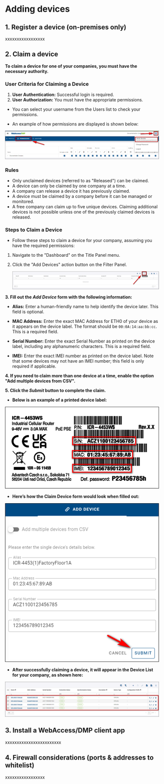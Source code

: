 # Adding devices

##	1. Register a device (on-premises only)
xxxxxxxxxxxxxxxxx

##	2. Claim a device
**To claim a device for one of your companies, you must have the necessary authority.**

### User Criteria for Claiming a Device

1. **User Authentication:** Successful login is required.
2. **User Authorization:** You must have the appropriate permissions.

* You can select your username from the Users list to check your permissions.

 * An example of how permissions are displayed is shown below:

![permissions](../images/devices/permissions_user-1.png)

### Rules

* Only unclaimed devices (referred to as "Released") can be claimed.
* A device can only be claimed by one company at a time.
* A company can release a device it has previously claimed.
* A device must be claimed by a company before it can be managed or monitored.
* A free company can claim up to five unique devices. Claiming additional devices is not possible unless one of the previously claimed devices is released.

### Steps to Claim a Device

* Follow these steps to claim a device for your company, assuming you have the required permissions:

1. Navigate to the "Dashboard" on the Title Panel menu.
2. Click the "Add Devices" action button on the Filter Panel.

   ![Claim Device](../images/devices/add_device.png)

**3. Fill out the *Add Device* form with the following information:**

   - **Alias:**
    Enter a human-friendly name to help identify the device later. This field is optional.

   - **MAC Address:**
    Enter the exact MAC Address for ETH0 of your device as it appears on the device label. The format should be `00:0A:14:aa:bb:cc`. This is a required field.

   - **Serial Number:**
    Enter the exact Serial Number as printed on the device label, including any alphanumeric characters. This is a required field.

   - **IMEI:**
    Enter the exact IMEI number as printed on the device label. Note that some devices may not have an IMEI number; this field is only required if applicable.

**4. If you need to claim more than one device at a time, enable the option "Add multiple devices from CSV".**

**5. Click the *Submit* button to complete the claim.**

* **Below is an example of a printed device label:**

![label](../images/devices/device_label.png)

* **Here’s how the Claim Device form would look when filled out:**

![filled Form](../images/devices/claimDeviceForm_1.png)

* **After successfully claiming a device, it will appear in the Device List for your company, as shown here:**

![claimed Device](../images/devices/added-device.png)

##	3. Install a WebAccess/DMP client app
xxxxxxxxxxxxxxxxxxxxxxxx

##	4. Firewall considerations (ports & addresses to whitelist)
xxxxxxxxxxxxxxxxx

